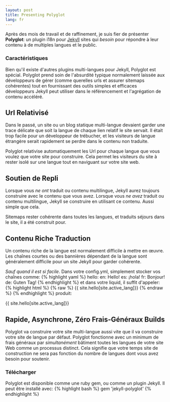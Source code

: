 ```yaml
---
layout: post
title: Presenting Polyglot
lang: fr
---
```


Après des mois de travail et de raffinement, je suis fier de présenter **Polyglot**: un plugin i18n pour [Jekyll](http://jekyllrb.com) sites qui *besoin* pour répondre à leur contenu à de multiples langues et le public.

### Caractéristiques

Bien qu'il existe d'autres plugins multi-langues pour Jekyll, Polyglot est spécial. Polyglot prend soin de l'absurdité typique normalement laissée aux développeurs de gérer (comme querelles urls et assurer sitemaps cohérentes) tout en fournissant des outils simples et efficaces développeurs Jekyll peut utiliser dans le référencement et l'agrégation de contenu accéléré.

## Url Relativisé

Dans le passé, un site ou un blog statique multi-langue devaient garder une trace délicate que soit la langue de chaque lien relatif le site servait. Il était trop facile pour un développeur de trébucher, et les visiteurs de langue étrangère serait rapidement se perdre dans le contenu non traduite.

Polyglot relativise automatiquement les Url pour chaque langue que vous voulez que votre site pour construire. Cela permet les visiteurs du site à rester isolé sur une langue tout en naviguant sur votre site web.

## Soutien de Repli

Lorsque vous *ne ont* traduit ou contenu multilingue, Jekyll aurez toujours construire avec le contenu que vous avez. Lorsque vous *ne avez* traduit ou contenu multilingue, Jekyll se construire en utilisant ce contenu. Aussi simple que cela.

Sitemaps rester cohérente dans toutes les langues, et traduits séjours dans le site, il a été construit pour.

## Contenu Riche Traduction

Un contenu riche de la langue est normalement difficile à mettre en œuvre. Les chaînes courtes ou des bannières dépendant de la langue sont généralement difficile pour un site Jekyll pour garder cohérente.

*Sauf quand il est si facile*. Dans votre config.yml, simplement stocker vos chaînes comme:
{% highlight yaml %}
hello:
  en: Hello!
  es: ¡hola!
  fr: Bonjour!
  de: Guten Tag!
{% endhighlight %}
et dans votre liquid, il suffit d'appeler:
{% highlight html %}
{% raw %}
{{ site.hello[site.active_lang]}}
{% endraw %}
{% endhighlight %}
produit:
<p class="message">
{{ site.hello[site.active_lang]}}
</p>

## Rapide, Asynchrone, Zéro Frais-Généraux Builds

  Polyglot va construire votre site multi-langue aussi vite que il va construire votre site de langue par défaut. Polyglot fonctionne avec un minimum de frais généraux par *simultanément* bâtiment toutes les langues de votre site Web comme un processus distinct. Cela signifie que votre temps site de construction ne sera pas fonction du nombre de langues dont vous avez besoin pour soutenir.

### Télécharger

  Polyglot est disponible comme une ruby gem, ou comme un plugin Jekyll. Il peut être installé avec:
  {% highlight bash %}
  gem 'jekyll-polyglot'
  {% endhighlight %}
